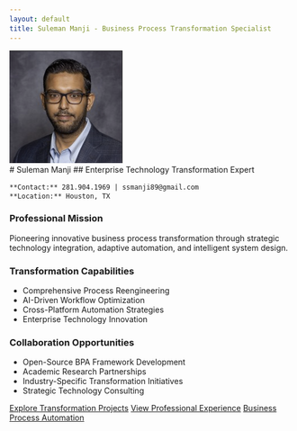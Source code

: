 ```yaml
---
layout: default
title: Suleman Manji - Business Process Transformation Specialist
---
```


<div class="profile-container">
  <img src="/images/sulemanji-profile.png" alt="Suleman Manji Profile" class="profile-image">
  
  <div class="profile-content">
    # Suleman Manji
    ## Enterprise Technology Transformation Expert

    **Contact:** 281.904.1969 | ssmanji89@gmail.com
    **Location:** Houston, TX
  </div>
</div>

### Professional Mission
Pioneering innovative business process transformation through strategic technology integration, adaptive automation, and intelligent system design.

### Transformation Capabilities
- Comprehensive Process Reengineering
- AI-Driven Workflow Optimization
- Cross-Platform Automation Strategies
- Enterprise Technology Innovation

### Collaboration Opportunities
- Open-Source BPA Framework Development
- Academic Research Partnerships
- Industry-Specific Transformation Initiatives
- Strategic Technology Consulting

[Explore Transformation Projects](/transformation-projects)
[View Professional Experience](/experience)
[Business Process Automation](/bpa)
